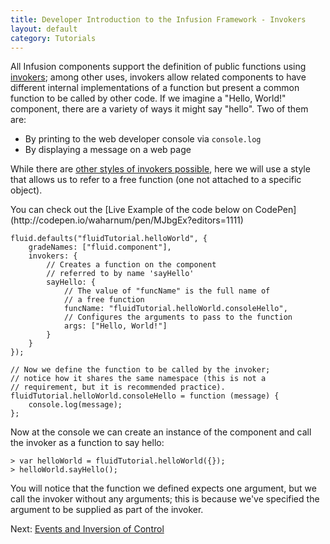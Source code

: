 ```yaml
---
title: Developer Introduction to the Infusion Framework - Invokers
layout: default
category: Tutorials
---
```


All Infusion components support the definition of public functions using [invokers](../Invokers.md); among other uses, invokers allow related components to have different internal implementations of a function but present a common function to be called by other code. If we imagine a "Hello, World!" component, there are a variety of ways it might say "hello". Two of them are:

* By printing to the web developer console via `console.log`
* By displaying a message on a web page

While there are [other styles of invokers possible](../Invokers.html#types-of-invokers), here we will use a style that allows us to refer to a free function (one not attached to a specific object).

<div class="infusion-docs-note">You can check out the [Live Example of the code below on CodePen](http://codepen.io/waharnum/pen/MJbgEx?editors=1111)</div>

```
fluid.defaults("fluidTutorial.helloWorld", {
    gradeNames: ["fluid.component"],
    invokers: {
        // Creates a function on the component         
        // referred to by name 'sayHello'
        sayHello: {                        
            // The value of "funcName" is the full name of
            // a free function
            funcName: "fluidTutorial.helloWorld.consoleHello",
            // Configures the arguments to pass to the function
            args: ["Hello, World!"]
        }
    }
});

// Now we define the function to be called by the invoker;
// notice how it shares the same namespace (this is not a
// requirement, but it is recommended practice).
fluidTutorial.helloWorld.consoleHello = function (message) {
    console.log(message);
};

```

Now at the console we can create an instance of the component and call the invoker as a function to say hello:

```
> var helloWorld = fluidTutorial.helloWorld({});
> helloWorld.sayHello();
```

You will notice that the function we defined expects one argument, but we call the invoker without any arguments; this is because we've specified the argument to be supplied as part of the invoker.

Next: [Events and Inversion of Control](DeveloperIntroductionToInfusionFramework-EventsAndInversionOfControl.html)
